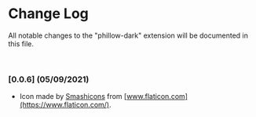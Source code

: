# Change Log

All notable changes to the "phillow-dark" extension will be documented in this file.

<br />

### [0.0.6] (05/09/2021)
- Icon made by [Smashicons](https://www.flaticon.com/authors/smashicons) from [www.flaticon.com](https://www.flaticon.com/).
